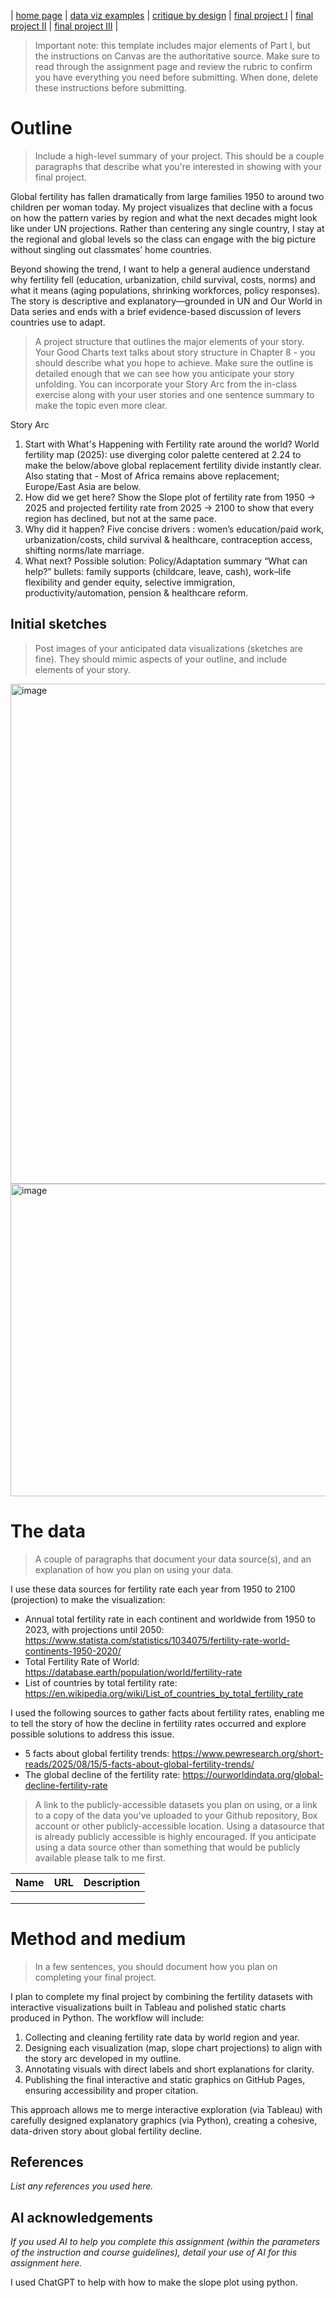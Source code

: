| [home page](https://cmustudent.github.io/tswd-portfolio-templates/) | [data viz examples](dataviz-examples) | [critique by design](critique-by-design) | [final project I](final-project-part-one) | [final project II](final-project-part-two) | [final project III](final-project-part-three) |


> Important note: this template includes major elements of Part I, but the instructions on Canvas are the authoritative source.  Make sure to read through the assignment page and review the rubric to confirm you have everything you need before submitting.  When done, delete these instructions before submitting.

# Outline
> Include a high-level summary of your project.  This should be a couple paragraphs that describe what you're interested in showing with your final project.
 
Global fertility has fallen dramatically from large families 1950 to around two children per woman today. My project visualizes that decline with a focus on how the pattern varies by region and what the next decades might look like under UN projections. Rather than centering any single country, I stay at the regional and global levels so the class can engage with the big picture without singling out classmates’ home countries.

Beyond showing the trend, I want to help a general audience understand why fertility fell (education, urbanization, child survival, costs, norms) and what it means (aging populations, shrinking workforces, policy responses). The story is descriptive and explanatory—grounded in UN and Our World in Data series and ends with a brief evidence-based discussion of levers countries use to adapt.

> A project structure that outlines the major elements of your story.  Your Good Charts text talks about story structure in Chapter 8 - you should describe what you hope to achieve.  Make sure the outline is detailed enough that we can see how you anticipate your story unfolding.  You can incorporate your Story Arc from the in-class exercise along with your user stories and one sentence summary to make the topic even more clear. 

Story Arc
1. Start with What's Happening with Fertility rate around the world?
   World fertility map (2025): use diverging color palette centered at 2.24 to make the below/above global replacement fertility divide instantly
   clear. Also stating that - Most of Africa remains above replacement; Europe/East Asia are below.
2. How did we get here?
   Show the Slope plot of fertility rate from 1950 -> 2025 and projected fertility rate from 2025 -> 2100 to show that every region has declined,
   but not at the same pace.
3. Why did it happen?
   Five concise drivers : women’s education/paid work, urbanization/costs, child survival & healthcare, contraception access, shifting norms/late
   marriage.
4. What next?
   Possible solution: Policy/Adaptation summary
   “What can help?” bullets: family supports (childcare, leave, cash), work–life flexibility and gender equity, selective immigration,
   productivity/automation, pension & healthcare reform.

## Initial sketches
> Post images of your anticipated data visualizations (sketches are fine). They should mimic aspects of your outline, and include elements of your story.  
<img width="1000" height="800" alt="image" src="https://github.com/user-attachments/assets/79b3c21a-7d96-4015-8d3f-ff0ca66cbc88" />

<img width="700" height="500" alt="image" src="https://github.com/user-attachments/assets/81a4281f-c625-46a2-9985-35c4df68367f" />

# The data
> A couple of paragraphs that document your data source(s), and an explanation of how you plan on using your data. 

I use these data sources for fertility rate each year from 1950 to 2100 (projection) to make the visualization:
- Annual total fertility rate in each continent and worldwide from 1950 to 2023, with projections until 2050: https://www.statista.com/statistics/1034075/fertility-rate-world-continents-1950-2020/
- Total Fertility Rate of World: https://database.earth/population/world/fertility-rate
- List of countries by total fertility rate: https://en.wikipedia.org/wiki/List_of_countries_by_total_fertility_rate
  
I used the following sources to gather facts about fertility rates, enabling me to tell the story of how the decline in fertility rates occurred and explore possible solutions to address this issue.
- 5 facts about global fertility trends:  https://www.pewresearch.org/short-reads/2025/08/15/5-facts-about-global-fertility-trends/
- The global decline of the fertility rate: https://ourworldindata.org/global-decline-fertility-rate

> A link to the publicly-accessible datasets you plan on using, or a link to a copy of the data you've uploaded to your Github repository, Box account or other publicly-accessible location. Using a datasource that is already publicly accessible is highly encouraged.  If you anticipate using a data source other than something that would be publicly available please talk to me first. 

| Name | URL | Description |
|------|-----|-------------|
|      |     |             |
|      |     |             |
|      |     |             |

# Method and medium
> In a few sentences, you should document how you plan on completing your final project. 

I plan to complete my final project by combining the fertility datasets with interactive visualizations built in Tableau and polished static charts produced in Python.
The workflow will include:
1. Collecting and cleaning fertility rate data by world region and year.
2. Designing each visualization (map, slope chart projections) to align with the story arc developed in my outline.
3. Annotating visuals with direct labels and short explanations for clarity.
4. Publishing the final interactive and static graphics on GitHub Pages, ensuring accessibility and proper citation.

This approach allows me to merge interactive exploration (via Tableau) with carefully designed explanatory graphics (via Python), creating a cohesive, data-driven story about global fertility decline.

## References
_List any references you used here._

## AI acknowledgements
_If you used AI to help you complete this assignment (within the parameters of the instruction and course guidelines), detail your use of AI for this assignment here._

I used ChatGPT to help with how to make the slope plot using python.
